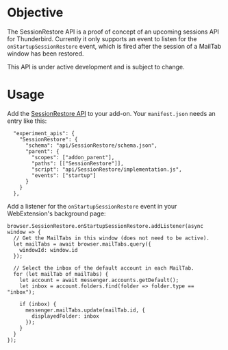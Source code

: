 # Objective

The SessionRestore API is a proof of concept of an upcoming sessions API for Thunderbird. Currently it only supports an event to listen for the `onStartupSessionRestore` event, which is fired after the session of a MailTab window has been restored.

This API is under active development and is subject to change.

# Usage

Add the [SessionRestore API](https://github.com/thundernest/addon-developer-support/tree/master/auxiliary-apis/SessionRestore) to your add-on. Your `manifest.json` needs an entry like this:

```
  "experiment_apis": {
    "SessionRestore": {
      "schema": "api/SessionRestore/schema.json",
      "parent": {
        "scopes": ["addon_parent"],
        "paths": [["SessionRestore"]],
        "script": "api/SessionRestore/implementation.js",
        "events": ["startup"]
      }
    }
  },
```

Add a listener for the `onStartupSessionRestore` event in your WebExtension's background page:

```
browser.SessionRestore.onStartupSessionRestore.addListener(async window => {
  // Get the MailTabs in this window (does not need to be active).
  let mailTabs = await browser.mailTabs.query({
    windowId: window.id
  });

  // Select the inbox of the default account in each MailTab.
  for (let mailTab of mailTabs) {
    let account = await messenger.accounts.getDefault();
    let inbox = account.folders.find(folder => folder.type == "inbox");

    if (inbox) {
      messenger.mailTabs.update(mailTab.id, {
        displayedFolder: inbox
      });
    }
  }
});
```
